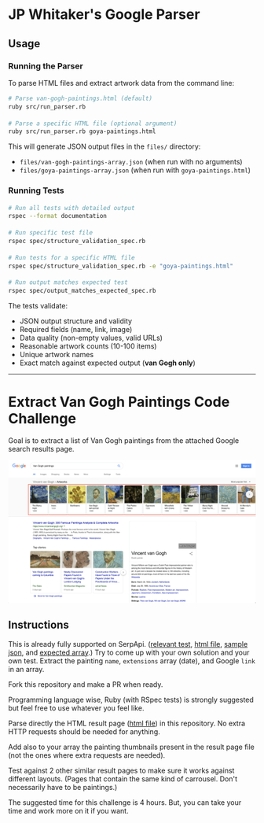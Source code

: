 # JP Whitaker's Google Parser

## Usage

### Running the Parser

To parse HTML files and extract artwork data from the command line:

```bash
# Parse van-gogh-paintings.html (default)
ruby src/run_parser.rb

# Parse a specific HTML file (optional argument)
ruby src/run_parser.rb goya-paintings.html
```

This will generate JSON output files in the `files/` directory:
- `files/van-gogh-paintings-array.json` (when run with no arguments)
- `files/goya-paintings-array.json` (when run with `goya-paintings.html`)


### Running Tests

```bash
# Run all tests with detailed output
rspec --format documentation

# Run specific test file
rspec spec/structure_validation_spec.rb

# Run tests for a specific HTML file
rspec spec/structure_validation_spec.rb -e "goya-paintings.html"

# Run output matches expected test
rspec spec/output_matches_expected_spec.rb
```

The tests validate:
- JSON output structure and validity
- Required fields (name, link, image)
- Data quality (non-empty values, valid URLs)
- Reasonable artwork counts (10-100 items)
- Unique artwork names
- Exact match against expected output (**van Gogh only**)

---
# Extract Van Gogh Paintings Code Challenge

Goal is to extract a list of Van Gogh paintings from the attached Google search results page.

![Van Gogh paintings](https://github.com/serpapi/code-challenge/blob/master/files/van-gogh-paintings.png?raw=true "Van Gogh paintings")

## Instructions

This is already fully supported on SerpApi. ([relevant test], [html file], [sample json], and [expected array].)
Try to come up with your own solution and your own test.
Extract the painting `name`, `extensions` array (date), and Google `link` in an array.

Fork this repository and make a PR when ready.

Programming language wise, Ruby (with RSpec tests) is strongly suggested but feel free to use whatever you feel like.

Parse directly the HTML result page ([html file]) in this repository. No extra HTTP requests should be needed for anything.

[relevant test]: https://github.com/serpapi/test-knowledge-graph-desktop/blob/master/spec/knowledge_graph_claude_monet_paintings_spec.rb
[sample json]: https://raw.githubusercontent.com/serpapi/code-challenge/master/files/van-gogh-paintings.json
[html file]: https://raw.githubusercontent.com/serpapi/code-challenge/master/files/van-gogh-paintings.html
[expected array]: https://raw.githubusercontent.com/serpapi/code-challenge/master/files/expected-array.json

Add also to your array the painting thumbnails present in the result page file (not the ones where extra requests are needed). 

Test against 2 other similar result pages to make sure it works against different layouts. (Pages that contain the same kind of carrousel. Don't necessarily have to be paintings.)

The suggested time for this challenge is 4 hours. But, you can take your time and work more on it if you want.
